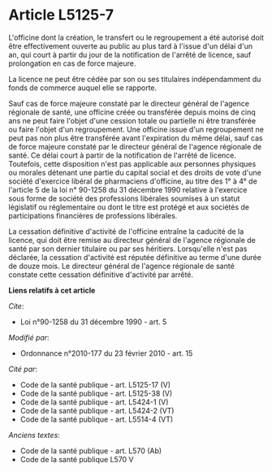 # Article L5125-7

L'officine dont la création, le transfert ou le regroupement a été autorisé doit être effectivement ouverte au public au plus
tard à l'issue d'un délai d'un an, qui court à partir du jour de la notification de l'arrêté de licence, sauf prolongation en
cas de force majeure. 

La licence ne peut être cédée par son ou ses titulaires indépendamment du fonds de commerce auquel elle se rapporte. 

Sauf cas de force majeure constaté par le directeur général de l'agence régionale de santé, une officine créée ou transférée
depuis moins de cinq ans ne peut faire l'objet d'une cession totale ou partielle ni être transférée ou faire l'objet d'un
regroupement. Une officine issue d'un regroupement ne peut pas non plus être transférée avant l'expiration du même délai,
sauf cas de force majeure constaté par le directeur général de l'agence régionale de santé. Ce délai court à partir de la
notification de l'arrêté de licence. Toutefois, cette disposition n'est pas applicable aux personnes physiques ou morales
détenant une partie du capital social et des droits de vote d'une société d'exercice libéral de pharmaciens d'officine, au
titre des 1° à 4° de l'article 5 de la loi n° 90-1258 du 31 décembre 1990 relative à l'exercice sous forme de société des
professions libérales soumises à un statut législatif ou réglementaire ou dont le titre est protégé et aux sociétés de
participations financières de professions libérales. 

La cessation définitive d'activité de l'officine entraîne la caducité de la licence, qui doit être remise au directeur
général de l'agence régionale de santé par son dernier titulaire ou par ses héritiers. Lorsqu'elle n'est pas déclarée, la
cessation d'activité est réputée définitive au terme d'une durée de douze mois. Le directeur général de l'agence régionale de
santé constate cette cessation définitive d'activité par arrêté.

**Liens relatifs à cet article**

_Cite_:

  - Loi n°90-1258 du 31 décembre 1990 - art. 5

_Modifié par_:

  - Ordonnance n°2010-177 du 23 février 2010 - art. 15

_Cité par_:

  - Code de la santé publique - art. L5125-17 (V)
  - Code de la santé publique - art. L5125-38 (V)
  - Code de la santé publique - art. L5424-1 (V)
  - Code de la santé publique - art. L5424-2 (VT)
  - Code de la santé publique - art. L5514-4 (VT)

_Anciens textes_:

  - Code de la santé publique - art. L570 (Ab)
  - Code de la santé publique L570 V
